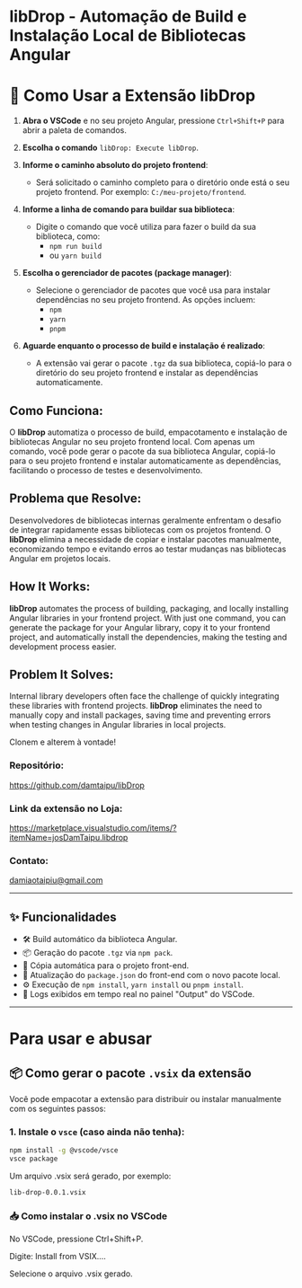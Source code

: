 # libDrop - Automação de Build e Instalação Local de Bibliotecas Angular

# 🚀 Como Usar a Extensão **libDrop**

1. **Abra o VSCode** e no seu projeto Angular, pressione `Ctrl+Shift+P` para abrir a paleta de comandos.
   
2. **Escolha o comando** `libDrop: Execute libDrop`.

3. **Informe o caminho absoluto do projeto frontend**:
   - Será solicitado o caminho completo para o diretório onde está o seu projeto frontend. Por exemplo: `C:/meu-projeto/frontend`.

4. **Informe a linha de comando para buildar sua biblioteca**:
   - Digite o comando que você utiliza para fazer o build da sua biblioteca, como:
     - `npm run build`
     - ou `yarn build`
   
5. **Escolha o gerenciador de pacotes (package manager)**:
   - Selecione o gerenciador de pacotes que você usa para instalar dependências no seu projeto frontend. As opções incluem:
     - `npm`
     - `yarn`
     - `pnpm`

6. **Aguarde enquanto o processo de build e instalação é realizado**:
   - A extensão vai gerar o pacote `.tgz` da sua biblioteca, copiá-lo para o diretório do seu projeto frontend e instalar as dependências automaticamente.


## Como Funciona:
O **libDrop** automatiza o processo de build, empacotamento e instalação de bibliotecas Angular no seu projeto frontend local. Com apenas um comando, você pode gerar o pacote da sua biblioteca Angular, copiá-lo para o seu projeto frontend e instalar automaticamente as dependências, facilitando o processo de testes e desenvolvimento.

## Problema que Resolve:
Desenvolvedores de bibliotecas internas geralmente enfrentam o desafio de integrar rapidamente essas bibliotecas com os projetos frontend. O **libDrop** elimina a necessidade de copiar e instalar pacotes manualmente, economizando tempo e evitando erros ao testar mudanças nas bibliotecas Angular em projetos locais.

## How It Works:
**libDrop** automates the process of building, packaging, and locally installing Angular libraries in your frontend project. With just one command, you can generate the package for your Angular library, copy it to your frontend project, and automatically install the dependencies, making the testing and development process easier.

## Problem It Solves:
Internal library developers often face the challenge of quickly integrating these libraries with frontend projects. **libDrop** eliminates the need to manually copy and install packages, saving time and preventing errors when testing changes in Angular libraries in local projects.


Clonem e alterem à vontade!

### Repositório:

https://github.com/damtaipu/libDrop

### Link da extensão no Loja:

https://marketplace.visualstudio.com/items/?itemName=josDamTaipu.libdrop

### Contato:

damiaotaipiu@gmail.com

---

## ✨ Funcionalidades

- 🛠 Build automático da biblioteca Angular.
- 📦 Geração do pacote `.tgz` via `npm pack`.
- 📁 Cópia automática para o projeto front-end.
- 📌 Atualização do `package.json` do front-end com o novo pacote local.
- ⚙️ Execução de `npm install`, `yarn install` ou `pnpm install`.
- 🧾 Logs exibidos em tempo real no painel "Output" do VSCode.

---

# Para usar e abusar
## 📦 Como gerar o pacote `.vsix` da extensão

Você pode empacotar a extensão para distribuir ou instalar manualmente com os seguintes passos:

### 1. Instale o `vsce` (caso ainda não tenha):
```bash
npm install -g @vscode/vsce
vsce package
```

Um arquivo .vsix será gerado, por exemplo:
```bash
lib-drop-0.0.1.vsix
```

### 📥 Como instalar o .vsix no VSCode
No VSCode, pressione Ctrl+Shift+P.

Digite: Install from VSIX....

Selecione o arquivo .vsix gerado.

